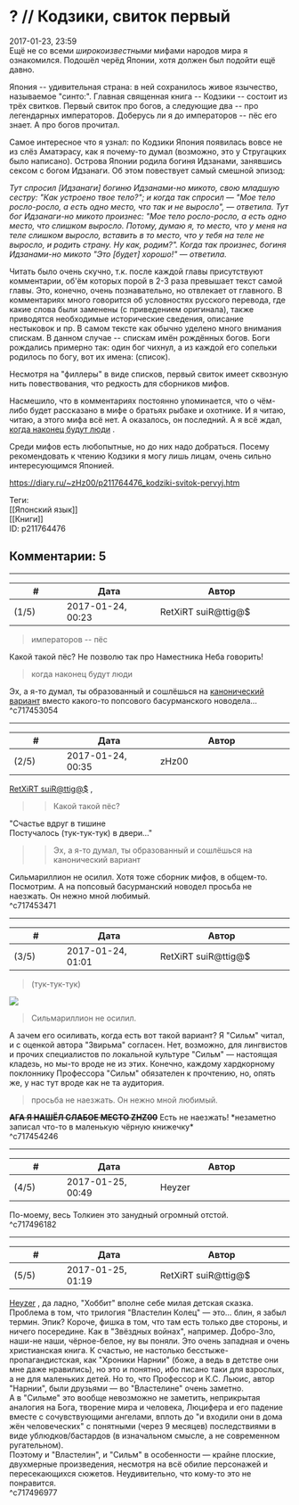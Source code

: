 ? // Кодзики, свиток первый
===========================

  
2017-01-23, 23:59  
 Ещё не со всеми  *широкоизвестными*  мифами народов мира я ознакомился. Подошёл черёд Японии, хотя должен был подойти ещё давно.   
   
 Япония -- удивительная страна: в ней сохранилось живое язычество, называемое "синто:". Главная священная книга -- Кодзики -- состоит из трёх свитков. Первый свиток про богов, а следующие два -- про легендарных императоров. Доберусь ли я до императоров -- пёс его знает. А про богов прочитал.   
   
 Самое интересное что я узнал: по Кодзики Япония появилась вовсе не из слёз Аматэрасу, как я почему-то думал (возможно, это у Стругацких было написано). Острова Японии родила богиня Идзанами, занявшись сексом с богом Идзанаги. Об этом повествует самый смешной эпизод:   
   
  *Тут спросил [Идзанаги] богиню Идзанами-но микото, свою младшую сестру: "Как устроено твое тело?"; и когда так спросил — "Мое тело росло-росло, а есть одно место, что так и не выросло", — ответила. Тут бог Идзанаги-но микото произнес: "Мое тело росло-росло, а есть одно место, что слишком выросло. Потому, думаю я, то место, что у меня на теле слишком выросло, вставить в то место, что у тебя на теле не выросло, и родить страну. Ну как, родим?". Когда так произнес, богиня Идзанами-но микото "Это [будет] хорошо!" — ответила.*    
   
 Читать было очень скучно, т.к. после каждой главы присутствуют комментарии, об'ём которых порой в 2-3 раза превышает текст самой главы. Это, конечно, очень познавательно, но отвлекает от главного. В комментариях много говорится об условностях русского перевода, где какие слова были заменены (с приведением оригинала), также приводятся необходимые исторические сведения, описание нестыковок и пр. В самом тексте как обычно уделено много внимания спискам. В данном случае -- спискам имён рождённых богов. Боги рождались примерно так: один бог чихнул, а из каждой его сопельки родилось по богу, вот их имена: (список).   
   
 Несмотря на "филлеры" в виде списков, первый свиток имеет сквозную нить повествования, что редкость для сборников мифов.   
   
 Насмешило, что в комментариях постоянно упоминается, что о чём-либо будет рассказано в мифе о братьях рыбаке и охотнике. И я читаю, читаю, а этого мифа всё нет. А оказалось, он последний. А я всё ждал,  [когда наконец будут люди](https://www.youtube.com/watch?v=MJghR7CuxG0)  .   
   
 Среди мифов есть любопытные, но до них надо добраться. Посему рекомендовать к чтению Кодзики я могу лишь лицам, очень сильно интересующимся Японией.   
  
<https://diary.ru/~zHz00/p211764476_kodziki-svitok-pervyj.htm>  
  
Теги:  
[[Японский язык]]  
[[Книги]]  
ID: p211764476  


Комментарии: 5
--------------

  


---



|         #         |              Дата              |                     Автор                     |           ID           |
| --- | --- | --- | --- |
| (1/5) | 2017-01-24, 00:23 | RetXiRT suiR@ttig@$ | c717453054 |

  
  
>   императоров -- пёс  

 Какой такой пёс? Не позволю так про Наместника Неба говорить!   
 
>   когда наконец будут люди  

 Эх, а я-то думал, ты образованный и сошлёшься на  [канонический вариант](http://www.kulichki.com/tolkien/humor/zwirmrlo.html#22)  вместо какого-то попсового басурманского новодела…    
 ^c717453054

---



|         #         |              Дата              |                     Автор                     |           ID           |
| --- | --- | --- | --- |
| (2/5) | 2017-01-24, 00:35 | zHz00 | c717453471 |

  
  [RetXiRT suiR@ttig@$](http://Hellspawn.diary.ru "Горчичник")  ,   
 >>Какой такой пёс?   
   
 "Счастье вдруг в тишине   
 Постучалось (тук-тук-тук) в двери..."   
   
 >>Эх, а я-то думал, ты образованный и сошлёшься на канонический вариант   
   
 Сильмариллион не осилил. Хотя тоже сборник мифов, в общем-то. Посмотрим. А на попсовый басурманский новодел просьба не наезжать. Он нежно мной любимый.   
 ^c717453471

---



|         #         |              Дата              |                     Автор                     |           ID           |
| --- | --- | --- | --- |
| (3/5) | 2017-01-24, 01:01 | RetXiRT suiR@ttig@$ | c717454246 |

  
  
>   (тук-тук-тук)  

 ![](http://i052.radikal.ru/1202/72/69b8baf53c47.gif)   
 
>   Сильмариллион не осилил.  

 А зачем его осиливать, когда есть вот такой вариант? Я "Сильм" читал, и с оценкой автора "3вирьма" согласен. Нет, возможно, для лингвистов и прочих специалистов по локальной культуре "Сильм" — настоящая кладезь, но мы-то вроде не из этих. Конечно, каждому хардкорному поклоннику Профессора "Сильм" обязателен к прочтению, но, опять же, у нас тут вроде как не та аудитория.   
 
>   просьба не наезжать. Он нежно мной любимый.  

  ~~**АГА Я НАШЁЛ СЛАБОЕ МЕСТО ZHZ00**~~  Есть не наезжать!  \*незаметно записал что-то в маленькую чёрную книжечку\*     
 ^c717454246

---



|         #         |              Дата              |                     Автор                     |           ID           |
| --- | --- | --- | --- |
| (4/5) | 2017-01-25, 00:49 | Heyzer | c717496182 |

  
 По-моему, весь Толкиен это занудный огромный отстой.   
 ^c717496182

---



|         #         |              Дата              |                     Автор                     |           ID           |
| --- | --- | --- | --- |
| (5/5) | 2017-01-25, 01:19 | RetXiRT suiR@ttig@$ | c717496977 |

  
   [Heyzer](http://heyzero.diary.ru "Doctor Online")  , да ладно, "Хоббит" вполне себе милая детская сказка.   
 Проблема в том, что трилогия "Властелин Колец" — это… блин, я забыл термин. Эпик? Короче, фишка в том, что там есть только две стороны, и ничего посередине. Как в "3вёздных войнах", например. Добро-3ло, наши-не наши, чёрное-белое, ну вы поняли. Это очень западная и очень христианская книга. К счастью, не настолько бесстыже-пропагандистская, как "Хроники Нарнии" (боже, а ведь в детстве они мне даже нравились), но это и понятно, ибо писано таки для взрослых, а не для маленьких детей. Но то, что Профессор и К.С. Льюис, автор "Нарнии", были друзьями — во "Властелине" очень заметно.   
 А в "Сильме" это вообще невозможно не заметить, неприкрытая аналогия на Бога, творение мира и человека, Люцифера и его падение вместе с сочувствующими ангелами, вплоть до "и входили они в дома жён человеческих" с понятными (через 9 месяцев) последствиями в виде ублюдков/бастардов (в изначальном смысле, а не современном ругательном).   
 Поэтому и "Властелин", и "Сильм" в особенности — крайне плоские, двухмерные произведения, несмотря на всё обилие персонажей и пересекающихся сюжетов. Неудивительно, что кому-то это не понравится.    
 ^c717496977